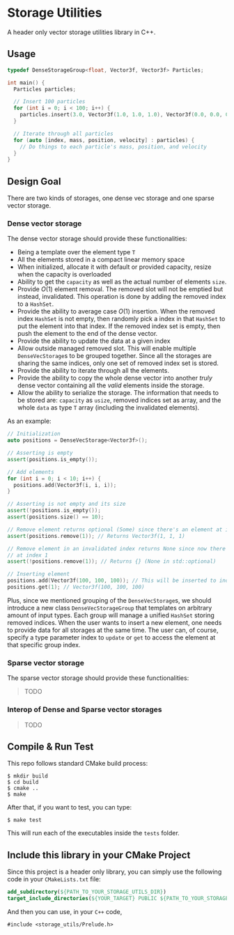 # Storage Utilities

A header only vector storage utilities library in C++.

## Usage

``` c++
typedef DenseStorageGroup<float, Vector3f, Vector3f> Particles;

int main() {
  Particles particles;

  // Insert 100 particles
  for (int i = 0; i < 100; i++) {
    particles.insert(3.0, Vector3f(1.0, 1.0, 1.0), Vector3f(0.0, 0.0, 0.0));
  }

  // Iterate through all particles
  for (auto [index, mass, position, velocity] : particles) {
    // Do things to each particle's mass, position, and velocity
  }
}
```

## Design Goal

There are two kinds of storages, one dense vec storage and one sparse vector storage.

### Dense vector storage

The dense vector storage should provide these functionalities:

- Being a template over the element type `T`
- All the elements stored in a compact linear memory space
- When initialized, allocate it with default or provided capacity, resize when
  the capacity is overloaded
- Ability to get the `capacity` as well as the actual number of elements `size`.
- Provide $O(1)$ element removal. The removed slot will not be emptied but instead,
  invalidated. This operation is done by adding the removed index to a `HashSet`.
- Provide the ability to average case $O(1)$ insertion. When the removed index
  `HashSet` is not empty, then randomly pick a index in that `HashSet` to put the
  element into that index. If the removed index set is empty, then push the element
  to the end of the dense vector.
- Provide the ability to update the data at a given index
- Allow outside managed removed slot. This will enable multiple `DenseVecStorage`s
  to be grouped together. Since all the storages are sharing the same indices, only
  one set of removed index set is stored.
- Provide the ability to iterate through all the elements.
- Provide the ability to copy the whole dense vector into another *truly* dense
  vector containing all the *valid* elements inside the storage.
- Allow the ability to serialize the storage. The information that needs to be stored
  are: `capacity` as `usize`, removed indices set as array, and the whole `data`
  as type `T` array (including the invalidated elements).

As an example:

``` c++
// Initialization
auto positions = DenseVecStorage<Vector3f>();

// Asserting is empty
assert(positions.is_empty());

// Add elements
for (int i = 0; i < 10; i++) {
  positions.add(Vector3f(i, i, i));
}

// Asserting is not empty and its size
assert(!positions.is_empty());
assert(positions.size() == 10);

// Remove element returns optional (Some) since there's an element at index 1
assert(positions.remove(1)); // Returns Vector3f(1, 1, 1)

// Remove element in an invalidated index returns None since now there is no element
// at index 1
assert(!positions.remove(1)); // Returns {} (None in std::optional)

// Inserting element
positions.add(Vector3f(100, 100, 100)); // This will be inserted to index 1
positions.get(1); // Vector3f(100, 100, 100)
```

Plus, since we mentioned grouping of the `DenseVecStorage`s, we should introduce a
new class `DenseVecStorageGroup` that templates on arbitrary amount of input types.
Each group will manage a unified `HashSet` storing removed indices. When the user
wants to insert a new element, one needs to provide data for all storages at the
same time. The user can, of course, specify a type parameter index to `update` or
`get` to access the element at that specific group index.

### Sparse vector storage

The sparse vector storage should provide these functionalities:

> TODO

### Interop of Dense and Sparse vector storages

> TODO

## Compile & Run Test

This repo follows standard CMake build process:

```
$ mkdir build
$ cd build
$ cmake ..
$ make
```

After that, if you want to test, you can type:

```
$ make test
```

This will run each of the executables inside the `tests` folder.

## Include this library in your CMake Project

Since this project is a header only library, you can simply use the following code in your `CMakeLists.txt` file:

``` cmake
add_subdirectory(${PATH_TO_YOUR_STORAGE_UTILS_DIR})
target_include_directories(${YOUR_TARGET} PUBLIC ${PATH_TO_YOUR_STORAGE_UTILS_DIR}/include/)
```

And then you can use, in your `C++` code,

```
#include <storage_utils/Prelude.h>
```